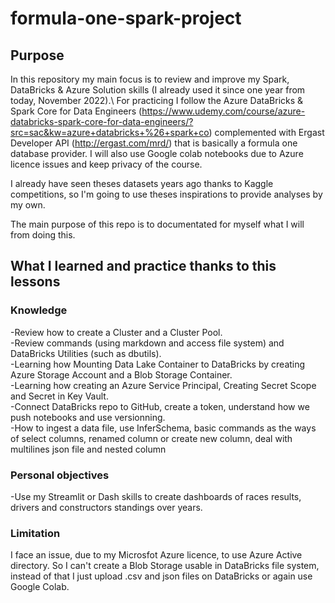 # formula-one-spark-project

## Purpose  
In this repository my main focus is to review and improve my Spark, DataBricks & Azure Solution skills (I already used it since one year from today, November 2022).\ 
For practicing I follow the Azure DataBricks & Spark Core for Data Engineers (https://www.udemy.com/course/azure-databricks-spark-core-for-data-engineers/?src=sac&kw=azure+databricks+%26+spark+co) complemented with Ergast Developer API (http://ergast.com/mrd/) that is basically a formula one database provider. I will also use Google colab notebooks due to Azure licence issues and keep privacy of the course.

I already have seen theses datasets years ago thanks to Kaggle competitions, so I'm going to use theses inspirations to provide analyses by my own.

The main purpose of this repo is to documentated for myself what I will from doing this. 


## What I learned and practice thanks to this lessons 

### Knowledge 

-Review how to create a Cluster and a Cluster Pool.\
-Review commands (using markdown and access file system) and DataBricks Utilities (such as dbutils).\
-Learning how Mounting Data Lake Container to DataBricks by creating Azure Storage Account and a Blob Storage Container.\
-Learning how creating an Azure Service Principal, Creating Secret Scope and Secret in Key Vault.\
-Connect DataBricks repo to GitHub, create a token, understand how we push notebooks and use versionning.\
-How to ingest a data file, use InferSchema, basic commands as the ways of select columns, renamed column or create new column, deal with multilines json file and nested column

### Personal objectives 

-Use my Streamlit or Dash skills to create dashboards of races results, drivers and constructors standings over years. 

### Limitation

I face an issue, due to my Microsfot Azure licence, to use Azure Active directory. So I can't create a Blob Storage usable in DataBricks file system, instead of that I just upload .csv and json files on DataBricks or again use Google Colab. 

